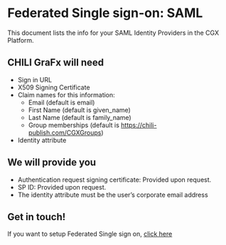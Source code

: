 # Federated Single sign-on: SAML

This document lists the info for your SAML Identity Providers in the CGX Platform.

## CHILI GraFx will need

- Sign in URL 
- X509 Signing Certificate 
- Claim names for this information: 
	- Email (default is email)
	- First Name (default is given_name)
	- Last Name (default is family_name)
	- Group memberships (default is https://chili-publish.com/CGXGroups)
- Identity attribute 

## We will provide you

- Authentication request signing certificate: Provided upon request. 
- SP ID: Provided upon request. 
- The identity attribute must be the user’s corporate email address 

## Get in touch!

If you want to setup Federated Single sign on, [click here](/CHILI-GraFx/guides/setup-fsso/)
